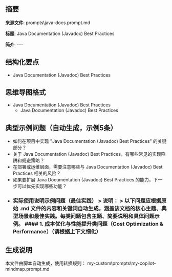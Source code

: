 ## 摘要

**来源文件**: prompts\java-docs.prompt.md

**标题**: Java Documentation (Javadoc) Best Practices

**简介**: ---

## 结构化要点

- Java Documentation (Javadoc) Best Practices

## 思维导图格式

- Java Documentation (Javadoc) Best Practices
  - Java Documentation (Javadoc) Best Practices

## 典型示例问题（自动生成，示例5条）

- 如何在项目中实现 "Java Documentation (Javadoc) Best Practices" 的关键部分？
- 关于 Java Documentation (Javadoc) Best Practices，有哪些常见的实现陷阱和规避策略？
- 在部署或运维层面，需要注意哪些与 Java Documentation (Javadoc) Best Practices 相关的风险？
- 如果要扩展 Java Documentation (Javadoc) Best Practices 的能力，下一步可以优先实现哪些功能？
- ### 实际使用说明示例问题（最佳实践）  > **说明：** > 以下问题应根据原始 .md 文件的内容和关键词自动生成，涵盖该文档的核心主题、典型场景和最佳实践。每类问题包含主题、简要说明和具体问题示例。  #### 1. 成本优化与性能提升类问题（Cost Optimization & Performance）（请根据上下文细化）

## 生成说明

本文件由脚本自动生成，使用转换规则： my-custom\prompts\my-copilot-mindmap.prompt.md
